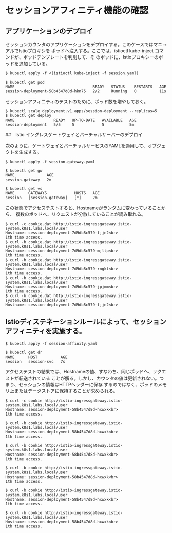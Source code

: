 # セッションアフィニティ機能の確認

## アプリケーションのデプロイ

セッションカウンタのアプリケーションをデプロイする。このケースではマニュアルでIstioプロキシを
ポッドへ注入する。ここでは、istioctl kube-inject コマンドが、ポッドテンプレートを判別して、そ
のポッドに、Istioプロキシーのポッドを追加している。

~~~
$ kubectl apply -f <(istioctl kube-inject -f session.yaml)

$ kubectl get pod
NAME                                  READY   STATUS    RESTARTS   AGE
session-deployment-58b4547d8d-hkn75   2/2     Running   0          11s
~~~

セッションアフィニティのテストのために、ポッド数を増やしておく。

~~~
$ kubectl scale deployment.v1.apps/session-deployment --replicas=5
$ kubectl get deploy
NAME                 READY   UP-TO-DATE   AVAILABLE   AGE
session-deployment   5/5     5            5           5m
~~~


##　Istio イングレスゲートウェイとバーチャルサーバーのデプロイ

次のように、ゲートウェイとバーチャルサービスのYAMLを適用して、オブジェクトを生成する。

~~~
$ kubectl apply -f session-gateway.yaml

$ kubectl get gw
NAME              AGE
session-gateway   2m

$ kubectl get vs
NAME      GATEWAYS            HOSTS   AGE
session   [session-gateway]   [*]     2m
~~~

この状態でアクセステストすると、Hostnameがランダムに変わっていることから、
複数のポッドへ、リクエストが分散していることが読み取れる。

~~~
$ curl -c cookie.dat http://istio-ingressgateway.istio-system.k8s1.labs.local/user
Hostname: session-deployment-7d9db8c579-fjjn2<br>
1th time access.
$ curl -b cookie.dat http://istio-ingressgateway.istio-system.k8s1.labs.local/user
Hostname: session-deployment-7d9db8c579-mjltp<br>
1th time access.
$ curl -b cookie.dat http://istio-ingressgateway.istio-system.k8s1.labs.local/user
Hostname: session-deployment-7d9db8c579-rngkt<br>
1th time access.
$ curl -b cookie.dat http://istio-ingressgateway.istio-system.k8s1.labs.local/user
Hostname: session-deployment-7d9db8c579-jpjmm<br>
1th time access.
$ curl -b cookie.dat http://istio-ingressgateway.istio-system.k8s1.labs.local/user
Hostname: session-deployment-7d9db8c579-fjjn2<br>
~~~


## Istioディステネーションルールによって、セッションアフィニティを実施する。

~~~
$ kubectl apply -f session-affinity.yaml

$ kubectl get dr
NAME      HOST          AGE
session   session-svc   7s
~~~

アクセステストの結果では、Hostnameの値、すなわち、同じポッドへ、リクエストが転送されている
ことが解る。しかし、カウンタの値は更新されない。つまり、セッションの情報はHTTPヘッダーに保存
するのではなく、ポッドのメモリ上またはデータストアに保持することが求められる。

~~~
$ curl -c cookie http://istio-ingressgateway.istio-system.k8s1.labs.local/user
Hostname: session-deployment-58b4547d8d-hxwxk<br>
1th time access.

$ curl -b cookie http://istio-ingressgateway.istio-system.k8s1.labs.local/user
Hostname: session-deployment-58b4547d8d-hxwxk<br>
1th time access.

$ curl -b cookie http://istio-ingressgateway.istio-system.k8s1.labs.local/user
Hostname: session-deployment-58b4547d8d-hxwxk<br>
1th time access.

$ curl -b cookie http://istio-ingressgateway.istio-system.k8s1.labs.local/user
Hostname: session-deployment-58b4547d8d-hxwxk<br>
1th time access.

$ curl -b cookie http://istio-ingressgateway.istio-system.k8s1.labs.local/user
Hostname: session-deployment-58b4547d8d-hxwxk<br>
1th time access.

$ curl -b cookie http://istio-ingressgateway.istio-system.k8s1.labs.local/user
Hostname: session-deployment-58b4547d8d-hxwxk<br>
1th time access.
~~~



